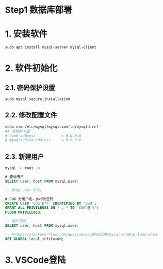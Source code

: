 <h1>Step1 数据库部署</h1>

# 1. 安装软件

```bash
sudo apt install mysql-server mysql-client
```

# 2. 软件初始化

## 2.1. 密码保护设置

```
sudo mysql_secure_installation
```

## 2.2. 修改配置文件

```bash
sudo vim /etc/mysql/mysql.conf.d/mysqld.cnf
## 注释掉下面
# bind-address            = 0.0.0.0
# mysqlx-bind-address     = 0.0.0.0
```

<!-- # sudo ufw allow 3306
# sudo ufw enable -->

<!-- ## 2.3. 设置密码 -->

<!-- ```bash
# ALTER USER 'root'@'localhost' IDENTIFIED BY '新密码';
ALTER USER 'kong'@'%' IDENTIFIED BY '';
FLUSH PRIVILEGES;
``` -->

## 2.3. 新建用户

```bash
mysql -u root -p
```

```SQL
# 查询用户
SELECT user, host FROM mysql.user;

-- drop user CUG; 

# CUG 为用户名，pwd为密码
CREATE USER 'CUG'@'%' IDENTIFIED BY 'pwd';
GRANT ALL PRIVILEGES ON * . * TO 'CUG'@'%';
FLUSH PRIVILEGES;

-- 用户列表
SELECT user, host FROM mysql.user;

-- https://stackoverflow.com/questions/10762239/mysql-enable-load-data-local-infile
SET GLOBAL local_infile=ON;
```

# 3. VSCode登陆
